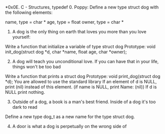 *0x0E. C - Structures, typedef
0. Poppy:
Define a new type struct dog with the following elements:

name, type = char *
age, type = float
owner, type = char *



1. A dog is the only thing on earth that loves you more than you love yourself:

Write a function that initialize a variable of type struct dog
Prototype: void init_dog(struct dog *d, char *name, float age, char *owner);



2. A dog will teach you unconditional love. If you can have that in your life, things won't be too bad

Write a function that prints a struct dog
Prototype: void print_dog(struct dog *d);
You are allowed to use the standard library
If an element of d is NULL, print (nil) instead of this element. (if name is NULL, print Name: (nil))
If d is NULL print nothing.



3. Outside of a dog, a book is a man's best friend. Inside of a dog it's too dark to read

Define a new type dog_t as a new name for the type struct dog.



4. A door is what a dog is perpetually on the wrong side of



